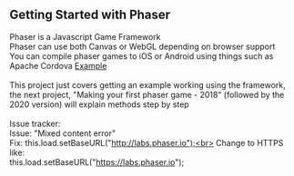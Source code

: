 ## Getting Started with Phaser

Phaser is a Javascript Game Framework
<br>
Phaser can use both Canvas or WebGL depending on browser support
<br>
You can compile phaser games to iOS or Android using things such as Apache Cordova
[Example](https://gamedevacademy.org/creating-mobile-games-with-phaser-3-and-cordova/)
<br><br>
This project just covers getting an example working using the framework, the next project, "Making your first phaser game - 2018" (followed by the 2020 version) will explain methods step by step
<br>
<br>
Issue tracker:
<br>
Issue: "Mixed content error"<br>
Fix: this.load.setBaseURL("http://labs.phaser.io");<br>
Change to HTTPS like:<br>
this.load.setBaseURL("https://labs.phaser.io");
